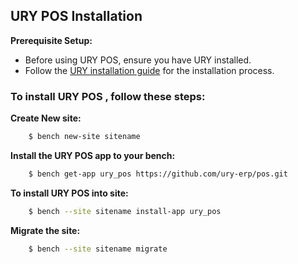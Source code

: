 ## URY POS Installation

**Prerequisite Setup:**
- Before using URY POS, ensure you have URY installed.
- Follow the [URY installation guide](https://github.com/ury-erp/ury/blob/main/INSTALLATION.md) for the installation process.


### To install URY POS , follow these steps:

**Create New site:**

```sh
	$ bench new-site sitename
```

**Install the URY POS app to your bench:**

```sh
	$ bench get-app ury_pos https://github.com/ury-erp/pos.git
```

**To install URY POS into site:**

```sh
	$ bench --site sitename install-app ury_pos
```

**Migrate the site:**

```sh
	$ bench --site sitename migrate
```

